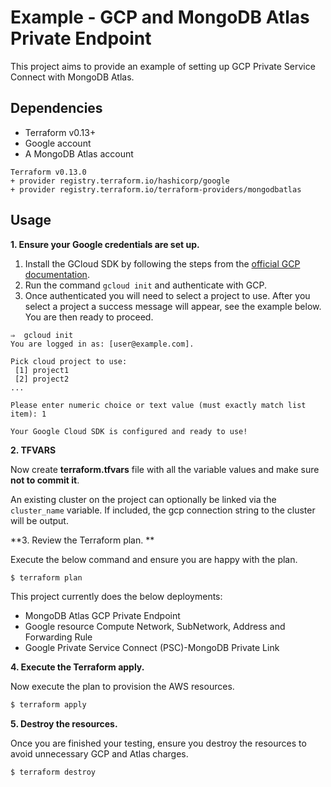 # Example - GCP and MongoDB Atlas Private Endpoint

This project aims to provide an example of setting up GCP Private Service Connect with MongoDB Atlas.


## Dependencies

* Terraform v0.13+
* Google account
* A MongoDB Atlas account

```
Terraform v0.13.0
+ provider registry.terraform.io/hashicorp/google
+ provider registry.terraform.io/terraform-providers/mongodbatlas
```

## Usage

**1\. Ensure your Google credentials are set up.**

1. Install the GCloud SDK by following the steps from the [official GCP documentation](https://cloud.google.com/sdk/docs/install).
2. Run the command `gcloud init` and authenticate with GCP.
3. Once authenticated you will need to select a project to use. After you select a project a success message will appear, see the example below. You are then ready to proceed.
```
⇒  gcloud init
You are logged in as: [user@example.com].

Pick cloud project to use:
 [1] project1
 [2] project2
...

Please enter numeric choice or text value (must exactly match list item): 1

Your Google Cloud SDK is configured and ready to use!

```
**2\. TFVARS**

Now create **terraform.tfvars** file with all the variable values and make sure **not to commit it**.

An existing cluster on the project can optionally be linked via the `cluster_name` variable.
If included, the gcp connection string to the cluster will be output.

**3\. Review the Terraform plan. **

Execute the below command and ensure you are happy with the plan.

``` bash
$ terraform plan
```
This project currently does the below deployments:

- MongoDB Atlas GCP Private Endpoint
- Google resource Compute Network, SubNetwork, Address and Forwarding Rule
- Google Private Service Connect (PSC)-MongoDB Private Link

**4\. Execute the Terraform apply.**

Now execute the plan to provision the AWS resources.

``` bash
$ terraform apply
```

**5\. Destroy the resources.**

Once you are finished your testing, ensure you destroy the resources to avoid unnecessary GCP and Atlas charges.

``` bash
$ terraform destroy
```
